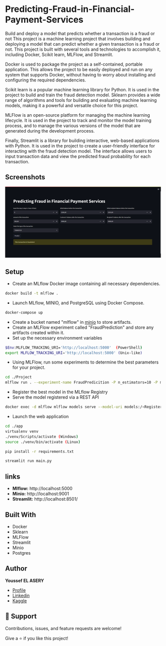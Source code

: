 ﻿# Predicting-Fraud-in-Financial-Payment-Services
Build and deploy a model that predicts whether a transaction is a fraud or not
This project is a machine learning project that involves building and deploying a model that can predict whether a given transaction is a fraud or not. This project is built with several tools and technologies to accomplish it, including Docker, Scikit learn, MLFlow, and Streamlit.

Docker is used to package the project as a self-contained, portable application. This allows the project to be easily deployed and run on any system that supports Docker, without having to worry about installing and configuring the required dependencies.

Scikit learn is a popular machine learning library for Python. It is used in the project to build and train the fraud detection model. Sklearn provides a wide range of algorithms and tools for building and evaluating machine learning models, making it a powerful and versatile choice for this project.

MLFlow is an open-source platform for managing the machine learning lifecycle. It is used in the project to track and monitor the model training process, and to manage the various versions of the model that are generated during the development process.

Finally, Streamlit is a library for building interactive, web-based applications with Python. It is used in the project to create a user-friendly interface for interacting with the fraud detection model. The interface allows users to input transaction data and view the predicted fraud probability for each transaction.
## Screenshots

![Home Page](/images/1.png "Home Page")

## Setup
- Create an MLflow Docker image containing all necessary dependencies.
```bash
docker build -t mlflow . 
```
- Launch MLflow, MINIO, and PostgreSQL using Docker Compose.
```bash
docker-compose up
```

- Create a bucket named "mlflow" in [minio](http://localhost:9001) to store artifacts.
- Create an MLFlow experiment called "FraudPrediction" and store any artifacts created within it.
- Set up the necessary environment variables
```bash
$Env:MLFLOW_TRACKING_URI='http://localhost:5000'  (PowerShell)
export MLFLOW_TRACKING_URI='http://localhost:5000' (Unix-like)
```

- Using MLFlow, run some experiments to determine the best parameters for your project. 
```bash
cd ./Project
mlflow run . --experiment-name FraudPredicition -P n_estimators=10 -P max_samples=0.5 -P max_features=0.75 -P max_depth=10
```
- Register the best model in the MLflow Registry
- Serve the model registered via a REST API
```bash
docker exec -d mlflow mlflow models serve --model-uri models:/<Register-name>/Production -h 0.0.0.0 -p 8001 --no-conda
```

- Launch the web application
```bash
cd ./app
virtualenv venv
./venv/Scripts/activate (Windows)
source ./venv/bin/activate (Linux)
```
```bash
pip install -r requirements.txt
```
```bash
streamlit run main.py
```
## links
- **Mlflow:** http://localhost:5000
- **Minio:** http://localhost:9001
- **Streamlit:** http://localhost:8501/

## Built With

- Docker
- Sklearn
- MLFlow
- Streamlit
- Minio
- Postgres


## Author

**Youssef EL ASERY**

- [Profile](https://github.com/ysfesr "Youssef ELASERY")
- [Linkedin](https://www.linkedin.com/in/youssef-elasery/ "Welcome")
- [Kaggle](https://www.kaggle.com/youssefelasery "Welcome")


## 🤝 Support

Contributions, issues, and feature requests are welcome!

Give a ⭐️ if you like this project!
